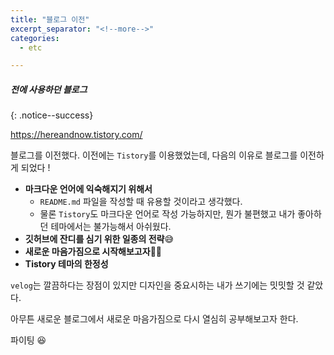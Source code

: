 ```yaml
---
title: "블로그 이전"
excerpt_separator: "<!--more-->"
categories:
  - etc

---
```


##### 전에 사용하던 블로그

{: .notice--success}

<https://hereandnow.tistory.com/>

블로그를 이전했다. 이전에는 ```Tistory```를 이용했었는데, 다음의 이유로 블로그를 이전하게 되었다 !  

- **마크다운 언어에 익숙해지기 위해서**
  - ```README.md``` 파일을 작성할 때 유용할 것이라고 생각했다. 
  - 물론 ```Tistory```도 마크다운 언어로 작성 가능하지만, 뭔가 불편했고 내가 좋아하던 테마에서는 불가능해서 아쉬웠다.
- **깃허브에 잔디를 심기 위한 일종의 전략**😅
- **새로운 마음가짐으로 시작해보고자**💪🏻 
- **Tistory 테마의 한정성** 

 ```velog```는 깔끔하다는 장점이 있지만 디자인을 중요시하는 내가 쓰기에는 밋밋할 것 같았다.   

아무튼 새로운 블로그에서 새로운 마음가짐으로 다시 열심히 공부해보고자 한다. 

파이팅 😆